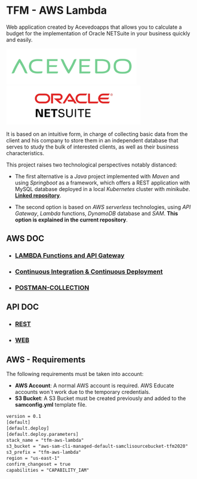 # TFM - AWS Lambda

Web application created by Acevedoapps that allows you to calculate a budget for the implementation of Oracle NETSuite in your business quickly and easily.

![acevedo.png](documentation/images/logos/acevedo.png) ![oracleNetsuite.png](documentation/images/logos/oracleNetsuite.png)

It is based on an intuitive form, in charge of collecting basic data from the client and his company to store them in an independent database that serves to study the bulk of interested clients, as well as their business characteristics.

This project raises two technological perspectives notably distanced:

- The first alternative is a *Java* project implemented with *Maven* and using *Springboot* as a framework, which offers a REST application with MySQL database deployed in a local *Kubernetes* cluster with *minikube*. [**Linked repository**](https://github.com/Rubru94/tfm-springboot).

- The second option is based on *AWS serverless* technologies, using *API Gateway*, *Lambda* functions, *DynamoDB* database and *SAM*.  **This option is explained in the current repository**.


## AWS DOC

* ### [LAMBDA Functions and API Gateway](https://github.com/Gabriel-Acevedo/tfm-aws/blob/master/documentation/AWS/AWS-LAMBDA-GATEWAY.md)

* ### [Continuous Integration & Continuous Deployment](https://github.com/Gabriel-Acevedo/tfm-aws/blob/master/documentation/AWS/AWS-CI-CD.md)

* ### [POSTMAN-COLLECTION](https://github.com/Gabriel-Acevedo/tfm-aws/blob/master/documentation/AWS/AWS-POSTMAN-COLLECTION.md)


## API DOC

* ### [REST](https://github.com/Gabriel-Acevedo/tfm-aws/blob/master/documentation/API/API-REST.md)

* ### [WEB](https://github.com/Gabriel-Acevedo/tfm-aws/blob/master/documentation/API/API-WEB.md)


## AWS - Requirements

The following requirements must be taken into account:
  - **AWS Account**: A normal AWS account is required. AWS Educate accounts won´t work due to the temporary credentials.
  - **S3 Bucket**: A S3 Bucket must be created previously and added to the **samconfig.yml** template file.

  ```
  version = 0.1
  [default]
  [default.deploy]
  [default.deploy.parameters]
  stack_name = "tfm-aws-lambda"
  s3_bucket = "aws-sam-cli-managed-default-samclisourcebucket-tfm2020"
  s3_prefix = "tfm-aws-lambda"
  region = "us-east-1"
  confirm_changeset = true
  capabilities = "CAPABILITY_IAM"
  ```